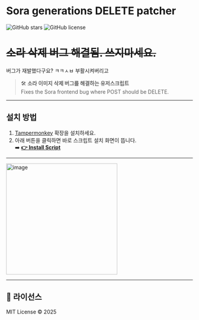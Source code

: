 # Sora generations DELETE patcher

![GitHub stars](https://img.shields.io/github/stars/gurumnyang/sora-delete-patcher-userscript?style=for-the-badge&color=yellow)
![GitHub license](https://img.shields.io/github/license/gurumnyang/sora-delete-patcher-userscript?style=for-the-badge)

# ~~소라 삭제 버그 해결됨. 쓰지마세요.~~
버그가 재발했다구요? ㅋㅋㅅㅂ 부활시켜버리고

> 🛠️ **소라 이미지 삭제 버그를 해결하는 유저스크립트**  
> Fixes the Sora frontend bug where POST should be DELETE.

---

## 설치 방법
1. [Tampermonkey](https://www.tampermonkey.net/) 확장을 설치하세요.
2. 아래 버튼을 클릭하면 바로 스크립트 설치 화면이 뜹니다.  
➡️ **[👉 Install Script](https://raw.githubusercontent.com/gurumnyang/sora-delete-patcher-userscript/main/sora-delete-patcher.user.js)**

---

<img width="300" alt="image" src="https://github.com/user-attachments/assets/66ae725b-551c-40e4-b116-af3d34a0bfa2" />

---
## 📜 라이선스
MIT License © 2025
